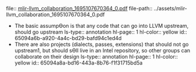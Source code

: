 file:: [mlir-llvm_collaboration_1695107670364_0.pdf](../assets/mlir-llvm_collaboration_1695107670364_0.pdf)
file-path:: ../assets/mlir-llvm_collaboration_1695107670364_0.pdf

- The basic assumpƟon is that any code that can go into LLVM upstream, should go upstream
  ls-type:: annotation
  hl-page:: 1
  hl-color:: yellow
  id:: 65094a6b-a920-4a4c-bd29-bafd94c1ed4d
- There are also projects (dialects, passes, extensions) that should not go upstream1, but should sƟll live in an Intel repository, so other groups can collaborate on their design
  ls-type:: annotation
  hl-page:: 1
  hl-color:: yellow
  id:: 65094a8a-bd16-443a-8b76-f1f31715bd5a